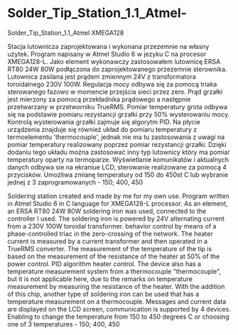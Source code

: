 # Solder_Tip_Station_1.1_Atmel-
Solder_Tip_Station_1.1_Atmel XMEGA128 



  Stacja lutownicza zaprojektowana i wykonana przezemnie na własny użytek. Program napisany w Atmel Studio 6 w jezyku C na procesor XMEGA128-L. 
Jako element wykonawczy zastosowałem lutownicę ERSA RT80 24W 80W podłączona do zaprojektowanego przezemnie sterownika. Lutownica zasilana jest prądem zmiennym 24V z transformatora toroidalnego 230V 100W. Regulacja mocy odbywa się za pomocą triaka sterowanego fazowo w momencie przejścia sieci przez zero. Prąd grzałki jest mierzony za pomocą przekładnika prądowego a następnie przetwarzany w przetworniku TrueRMS. Pomiar temperatury grota odbywa się na podstawie pomiaru rezystancji grzałki przy 50% wysterowaniu mocy. Kontrolą wysterowania grzałki zajmuje się algorytm PID. Na płycie urządzenia znajduje się również układ do pomiaru temperatury z termoelementu  'thermocouple', jednak nie ma tu zastosowania z uwagi na pomiar temperatury realizowany poprzez pomiar rezystancji grzałki. Dzięki dodaniu tego układu można zastosować inny typ lutownicy który ma pomiar temperatury oparty na termoparze. 
  Wyświetlanie komunikatów i aktualnych danych odbywa sie na ekraniue LCD, sterowanie realizowane za pomocą 4 przycisków. Umożliwa zmianę temperatury od 150 do 450st C lub wybranie jednej z 3 zaprogramowanych - 150; 400, 450


Soldering station created and made by me for my own use. Program written in Atmel Studio 6 in C language for XMEGA128-L processor.
As an element, an ERSA RT80 24W 80W soldering iron was used, connected to the controller I used. The soldering iron is powered by 24V alternating current from a 230V 100W toroidal transformer. behavior control by means of a phase-controlled triac in the zero-crossing of the network. The heater current is measured by a current transformer and then operated in a TrueRMS converter. The measurement of the temperature of the tip is based on the measurement of the resistance of the heater at 50% of the power control. PID algorithm heater control. The device also has a temperature measurement system from a thermocouple "thermocouple", but it is not applicable here, due to the remarks on temperature measurement by measuring the resistance of the heater. With the addition of this chip, another type of soldering iron can be used that has a temperature measurement on a thermocouple.
  Messages and current data are displayed on the LCD screen, communication is supported by 4 devices. Enabling to change the temperature from 150 to 450 degrees C or choosing one of 3 temperatures - 150; 400, 450

